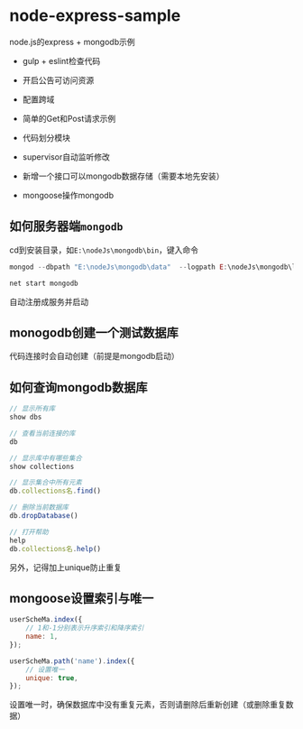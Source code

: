 # node-express-sample

node.js的express + mongodb示例

- gulp + eslint检查代码

- 开启公告可访问资源

- 配置跨域

- 简单的Get和Post请求示例

- 代码划分模块

- supervisor自动监听修改

- 新增一个接口可以mongodb数据存储（需要本地先安装）

- mongoose操作mongodb

## 如何服务器端`mongodb`

cd到安装目录，如`E:\nodeJs\mongodb\bin`，键入命令

```js
mongod --dbpath "E:\nodeJs\mongodb\data"  --logpath E:\nodeJs\mongodb\log\MongoDB.log --serviceName "MongoDB" --install

net start mongodb 
```

自动注册成服务并启动

## monogodb创建一个测试数据库

代码连接时会自动创建（前提是mongodb启动）

## 如何查询mongodb数据库

```js
// 显示所有库
show dbs

// 查看当前连接的库
db

// 显示库中有哪些集合
show collections

// 显示集合中所有元素
db.collections名.find()

// 删除当前数据库
db.dropDatabase()

// 打开帮助
help
db.collections名.help()
```

另外，记得加上unique防止重复

## mongoose设置索引与唯一

```js
userScheMa.index({
    // 1和-1分别表示升序索引和降序索引
    name: 1,
});

userScheMa.path('name').index({
    // 设置唯一
    unique: true,
});
```

设置唯一时，确保数据库中没有重复元素，否则请删除后重新创建（或删除重复数据）